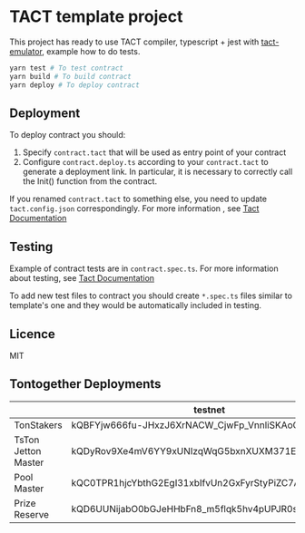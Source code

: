 # TACT template project

This project has ready to use TACT compiler, typescript + jest with [tact-emulator](https://github.com/tact-lang/tact-emulator), example how to do tests.

```bash
yarn test # To test contract
yarn build # To build contract
yarn deploy # To deploy contract
```
## Deployment

To deploy contract you should:

1) Specify `contract.tact` that will be used as entry point of your contract
2) Configure `contract.deploy.ts` according to your `contract.tact` to generate a deployment link. In particular, it is necessary to correctly call the Init() function from the contract.

If you renamed `contract.tact` to something else, you need to update `tact.config.json` correspondingly. For more information , see [Tact Documentation](https://docs.tact-lang.org/language/guides/config)
## Testing

Example of contract tests are in `contract.spec.ts`. For more information about testing, see [Tact Documentation](https://docs.tact-lang.org/language/guides/debug)

To add new test files to contract you should create `*.spec.ts` files similar to template's one and they would be automatically included in testing.

## Licence

MIT

## Tontogether Deployments

||testnet|mainnet|
|-|-|-|
|TonStakers|kQBFYjw666fu-JHxzJ6XrNACW_CjwFp_VnnliSKAoOeoQ3pj|-|
|TsTon Jetton Master|kQDyRov9Xe4mV6YY9xUNIzqWqG5bxnXUXM371EN1GlfH7iY-|-|
|Pool Master|kQC0TPR1hjcYbthG2EgI31xbIfvUn2GxFyrStyPiZC7ApwaU|-|
|Prize Reserve|kQD6UUNijabO0bGJeHHbFn8_m5flqk5hv4pUPJR0s8EDsLmy|-|
